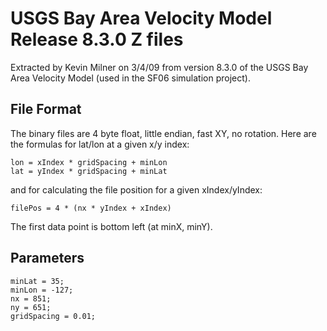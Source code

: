 # USGS Bay Area Velocity Model Release 8.3.0 Z files

Extracted by Kevin Milner on 3/4/09 from version 8.3.0 of the USGS Bay Area Velocity Model (used in the SF06 simulation project).

## File Format

The binary files are 4 byte float, little endian, fast XY, no rotation. Here are the formulas for lat/lon at a given x/y index:

```
lon = xIndex * gridSpacing + minLon
lat = yIndex * gridSpacing + minLat
```

and for calculating the file position for a given xIndex/yIndex:

```
filePos = 4 * (nx * yIndex + xIndex)
```

The first data point is bottom left (at minX, minY). 

## Parameters
```
minLat = 35;
minLon = -127;
nx = 851;
ny = 651;
gridSpacing = 0.01;
```
